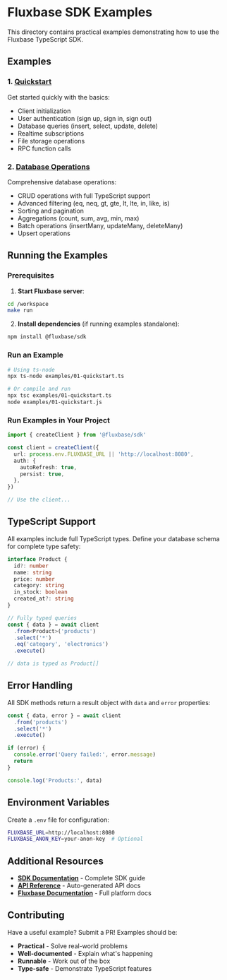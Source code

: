 # Fluxbase SDK Examples

This directory contains practical examples demonstrating how to use the Fluxbase TypeScript SDK.

## Examples

### 1. [Quickstart](./01-quickstart.ts)
Get started quickly with the basics:
- Client initialization
- User authentication (sign up, sign in, sign out)
- Database queries (insert, select, update, delete)
- Realtime subscriptions
- File storage operations
- RPC function calls

### 2. [Database Operations](./02-database.ts)
Comprehensive database operations:
- CRUD operations with full TypeScript support
- Advanced filtering (eq, neq, gt, gte, lt, lte, in, like, is)
- Sorting and pagination
- Aggregations (count, sum, avg, min, max)
- Batch operations (insertMany, updateMany, deleteMany)
- Upsert operations

## Running the Examples

### Prerequisites

1. **Start Fluxbase server**:
```bash
cd /workspace
make run
```

2. **Install dependencies** (if running examples standalone):
```bash
npm install @fluxbase/sdk
```

### Run an Example

```bash
# Using ts-node
npx ts-node examples/01-quickstart.ts

# Or compile and run
npx tsc examples/01-quickstart.ts
node examples/01-quickstart.js
```

### Run Examples in Your Project

```typescript
import { createClient } from '@fluxbase/sdk'

const client = createClient({
  url: process.env.FLUXBASE_URL || 'http://localhost:8080',
  auth: {
    autoRefresh: true,
    persist: true,
  },
})

// Use the client...
```

## TypeScript Support

All examples include full TypeScript types. Define your database schema for complete type safety:

```typescript
interface Product {
  id?: number
  name: string
  price: number
  category: string
  in_stock: boolean
  created_at?: string
}

// Fully typed queries
const { data } = await client
  .from<Product>('products')
  .select('*')
  .eq('category', 'electronics')
  .execute()

// data is typed as Product[]
```

## Error Handling

All SDK methods return a result object with `data` and `error` properties:

```typescript
const { data, error } = await client
  .from('products')
  .select('*')
  .execute()

if (error) {
  console.error('Query failed:', error.message)
  return
}

console.log('Products:', data)
```

## Environment Variables

Create a `.env` file for configuration:

```bash
FLUXBASE_URL=http://localhost:8080
FLUXBASE_ANON_KEY=your-anon-key  # Optional
```

## Additional Resources

- **[SDK Documentation](../../docs/docs/sdks/getting-started.md)** - Complete SDK guide
- **[API Reference](../../docs/static/api/sdk/)** - Auto-generated API docs
- **[Fluxbase Documentation](../../docs/docs/)** - Full platform docs

## Contributing

Have a useful example? Submit a PR! Examples should be:
- **Practical** - Solve real-world problems
- **Well-documented** - Explain what's happening
- **Runnable** - Work out of the box
- **Type-safe** - Demonstrate TypeScript features
